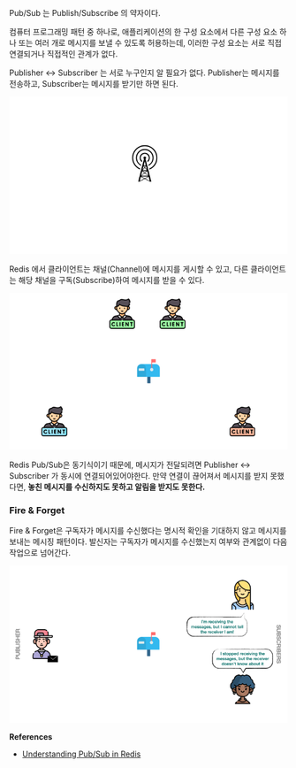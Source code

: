 Pub/Sub 는 Publish/Subscribe 의 약자이다.

컴퓨터 프로그래밍 패턴 중 하나로, 애플리케이션의 한 구성 요소에서 다른 구성 요소 하나 또는 여러 개로 메시지를 보낼 수 있도록 허용하는데, 이러한 구성 요소는 서로 직접 연결되거나 직접적인 관계가 없다.

Publisher ↔ Subscriber 는 서로 누구인지 알 필요가 없다. Publisher는 메시지를 전송하고, Subscriber는 메시지를 받기만 하면 된다.

![1.gif](이호선_사진/1.gif)

Redis 에서 클라이언트는 채널(Channel)에 메시지를 게시할 수 있고, 다른 클라이언트는 해당 채널을 구독(Subscribe)하여 메시지를 받을 수 있다.

![2.gif](이호선_사진/2.gif)

Redis Pub/Sub은 동기식이기 때문에, 메시지가 전달되려면 Publisher ↔ Subscriber 가 동시에 연결되어있어야한다. 만약 연결이 끊어져서 메시지를 받지 못했다면, **놓친 메시지를 수신하지도 못하고 알림을 받지도 못한다.**

### Fire & Forget

Fire & Forget은 구독자가 메시지를 수신했다는 명시적 확인을 기대하지 않고 메시지를 보내는 메시징 패턴이다. 발신자는 구독자가 메시지를 수신했는지 여부와 관계없이 다음 작업으로 넘어간다.

![3.gif](이호선_사진/3.gif)

**References**

- [Understanding Pub/Sub in Redis](https://medium.com/redis-with-raphael-de-lio/understanding-pub-sub-in-redis-18278440c2a9)
